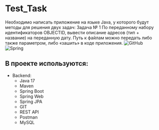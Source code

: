 # Test_Task
Необходимо написать приложение на языке Java, у которого будут методы для решения двух задач: Задача № 1 По переданному набору идентификаторов OBJECTID, вывести описание адресов (тип + название) на переданную дату. Путь к файлам можно передать либо также параметром, либо «зашить» в коде приложения.
![GitHub](https://img.shields.io/badge/github-%23121011.svg?style=for-the-badge&logo=github&logoColor=white)
![Spring](https://img.shields.io/badge/spring-%236DB33F.svg?style=for-the-badge&logo=spring&logoColor=white)

##  **В проекте используются**:

* Backend:
    - Java 17
    - Maven
    - Spring Boot
    - Spring Web
    - Spring JPA
    - GIT
    - REST API
    - Postman
    - MySQL
   
  

